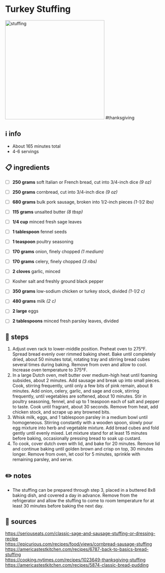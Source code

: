 # Turkey Stuffing
<img src="https://assets.epicurious.com/photos/5fa16f9b0c1b5e2f46e00049/1:1/w_1920,c_limit/Our-Favorite-Thanksgiving-Stuffing-with-Sausage-and-Cornbread-07092017_V1_final.jpg" alt="stuffing" width="320"/>
#thanksgiving

## ℹ️ info
* About 165 minutes total
* 4-6 servings

## 📋 ingredients
- [ ] **250	grams**	soft Italian or French bread, cut into 3/4-inch dice *(9 oz)*
- [ ] **250	grams**	cornbread, cut into 3/4-inch dice *(9 oz)*

- [ ] **680	grams**	bulk pork sausage, broken into 1/2-inch pieces *(1-1/2 lbs)*
- [ ] **115	grams**	unsalted butter *(8 tbsp)*

- [ ] **1/4	cup**	minced fresh sage leaves
- [ ] **1	tablespoon**	fennel seeds
- [ ] **1	teaspoon**	poultry seasoning

- [ ] **170	grams**	onion, finely chopped *(1 medium)*
- [ ] **170	grams**	celery, finely chopped *(3 ribs)*
- [ ] **2	cloves**	garlic, minced

- [ ] Kosher salt and freshly ground black pepper

- [ ] **350	grams**	low-sodium chicken or turkey stock, divided *(1-1/2 c)*
- [ ] **480	grams**	milk *(2 c)*

- [ ] **2	large**	eggs
- [ ] **2	tablespoons**	minced fresh parsley leaves, divided

## 🔪 steps
1. Adjust oven rack to lower-middle position. Preheat oven to 275°F. Spread bread evenly over rimmed baking sheet. Bake until completely dried, about 50 minutes total, rotating tray and stirring bread cubes several times during baking. Remove from oven and allow to cool. Increase oven temperature to 375°F.
2. In a large Dutch oven, melt butter over medium-high heat until foaming subsides, about 2 minutes. Add sausage and break up into small pieces. Cook, stirring frequently, until only a few bits of pink remain, about 8 minutes. Add onion, celery, garlic, and sage and cook, stirring frequently, until vegetables are softened, about 10 minutes. Stir in poultry seasoning, fennel, and up to 1 teaspoon each of salt and pepper to taste. Cook until fragrant, about 30 seconds. Remove from heat, add chicken stock, and scrape up any browned bits.
3. Whisk milk, eggs, and 1 tablespoon parsley in a medium bowl until homogeneous. Stirring constantly with a wooden spoon, slowly pour egg mixture into herb and vegetable mixture. Add bread cubes and fold gently until evenly mixed. Let mixture stand for at least 15 minutes before baking, occasionally pressing bread to soak up custard.
4. To cook, cover dutch oven with lid, and bake for 20 minutes. Remove lid and continue baking until golden brown and crisp on top, 30 minutes longer. Remove from oven, let cool for 5 minutes, sprinkle with remaining parsley, and serve. 

## ✏️ notes
* The stuffing can be prepared through step 3, placed in a buttered 8x8 baking dish, and covered a day in advance. Remove from the refrigerator and allow the stuffing to come to room temperature for at least 30 minutes before baking the next day.

## 🔗 sources
https://seriouseats.com/classic-sage-and-sausage-stuffing-or-dressing-recipe  
https://epicurious.com/recipes/food/views/cornbread-sausage-stuffing  
https://americastestkitchen.com/recipes/6787-back-to-basics-bread-stuffing  
https://cooking.nytimes.com/recipes/1023649-thanksgiving-stuffing  
https://americastestkitchen.com/recipes/5874-classic-bread-pudding  
